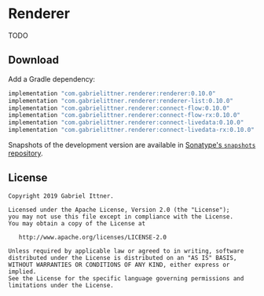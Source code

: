 # Renderer

TODO

## Download

Add a Gradle dependency:

```groovy
implementation "com.gabrielittner.renderer:renderer:0.10.0"
implementation "com.gabrielittner.renderer:renderer-list:0.10.0"
implementation "com.gabrielittner.renderer:connect-flow:0.10.0"
implementation "com.gabrielittner.renderer:connect-flow-rx:0.10.0"
implementation "com.gabrielittner.renderer:connect-livedata:0.10.0"
implementation "com.gabrielittner.renderer:connect-livedata-rx:0.10.0"
```

Snapshots of the development version are available in [Sonatype's `snapshots` repository][snap].

## License

```
Copyright 2019 Gabriel Ittner.

Licensed under the Apache License, Version 2.0 (the "License");
you may not use this file except in compliance with the License.
You may obtain a copy of the License at

   http://www.apache.org/licenses/LICENSE-2.0

Unless required by applicable law or agreed to in writing, software
distributed under the License is distributed on an "AS IS" BASIS,
WITHOUT WARRANTIES OR CONDITIONS OF ANY KIND, either express or implied.
See the License for the specific language governing permissions and
limitations under the License.
```



 [snap]: https://oss.sonatype.org/content/repositories/snapshots/
